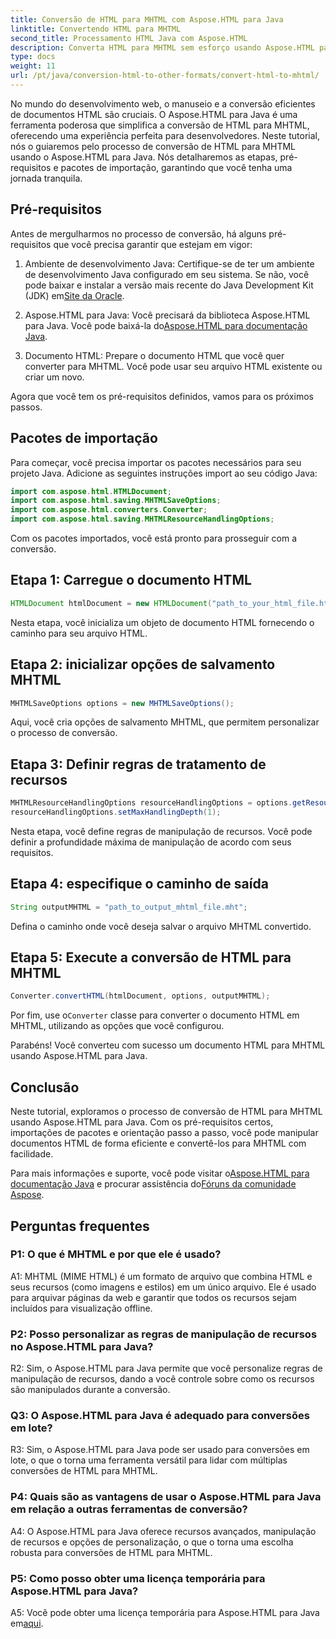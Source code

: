 ```yaml
---
title: Conversão de HTML para MHTML com Aspose.HTML para Java
linktitle: Convertendo HTML para MHTML
second_title: Processamento HTML Java com Aspose.HTML
description: Converta HTML para MHTML sem esforço usando Aspose.HTML para Java. Siga nosso guia passo a passo para conversão eficiente de HTML para MHTML.
type: docs
weight: 11
url: /pt/java/conversion-html-to-other-formats/convert-html-to-mhtml/
---
```

No mundo do desenvolvimento web, o manuseio e a conversão eficientes de documentos HTML são cruciais. O Aspose.HTML para Java é uma ferramenta poderosa que simplifica a conversão de HTML para MHTML, oferecendo uma experiência perfeita para desenvolvedores. Neste tutorial, nós o guiaremos pelo processo de conversão de HTML para MHTML usando o Aspose.HTML para Java. Nós detalharemos as etapas, pré-requisitos e pacotes de importação, garantindo que você tenha uma jornada tranquila.

## Pré-requisitos

Antes de mergulharmos no processo de conversão, há alguns pré-requisitos que você precisa garantir que estejam em vigor:

1. Ambiente de desenvolvimento Java: Certifique-se de ter um ambiente de desenvolvimento Java configurado em seu sistema. Se não, você pode baixar e instalar a versão mais recente do Java Development Kit (JDK) em[Site da Oracle](https://www.oracle.com/java/technologies/javase-downloads.html).

2.  Aspose.HTML para Java: Você precisará da biblioteca Aspose.HTML para Java. Você pode baixá-la do[Aspose.HTML para documentação Java](https://reference.aspose.com/html/java/).

3. Documento HTML: Prepare o documento HTML que você quer converter para MHTML. Você pode usar seu arquivo HTML existente ou criar um novo.

Agora que você tem os pré-requisitos definidos, vamos para os próximos passos.

## Pacotes de importação

Para começar, você precisa importar os pacotes necessários para seu projeto Java. Adicione as seguintes instruções import ao seu código Java:

```java
import com.aspose.html.HTMLDocument;
import com.aspose.html.saving.MHTMLSaveOptions;
import com.aspose.html.converters.Converter;
import com.aspose.html.saving.MHTMLResourceHandlingOptions;
```

Com os pacotes importados, você está pronto para prosseguir com a conversão.

## Etapa 1: Carregue o documento HTML

```java
HTMLDocument htmlDocument = new HTMLDocument("path_to_your_html_file.html");
```

Nesta etapa, você inicializa um objeto de documento HTML fornecendo o caminho para seu arquivo HTML.

## Etapa 2: inicializar opções de salvamento MHTML

```java
MHTMLSaveOptions options = new MHTMLSaveOptions();
```

Aqui, você cria opções de salvamento MHTML, que permitem personalizar o processo de conversão.

## Etapa 3: Definir regras de tratamento de recursos

```java
MHTMLResourceHandlingOptions resourceHandlingOptions = options.getResourceHandlingOptions();
resourceHandlingOptions.setMaxHandlingDepth(1);
```

Nesta etapa, você define regras de manipulação de recursos. Você pode definir a profundidade máxima de manipulação de acordo com seus requisitos.

## Etapa 4: especifique o caminho de saída

```java
String outputMHTML = "path_to_output_mhtml_file.mht";
```

Defina o caminho onde você deseja salvar o arquivo MHTML convertido.

## Etapa 5: Execute a conversão de HTML para MHTML

```java
Converter.convertHTML(htmlDocument, options, outputMHTML);
```

 Por fim, use o`Converter` classe para converter o documento HTML em MHTML, utilizando as opções que você configurou.

Parabéns! Você converteu com sucesso um documento HTML para MHTML usando Aspose.HTML para Java.

## Conclusão

Neste tutorial, exploramos o processo de conversão de HTML para MHTML usando Aspose.HTML para Java. Com os pré-requisitos certos, importações de pacotes e orientação passo a passo, você pode manipular documentos HTML de forma eficiente e convertê-los para MHTML com facilidade.

 Para mais informações e suporte, você pode visitar o[Aspose.HTML para documentação Java](https://reference.aspose.com/html/java/) e procurar assistência do[Fóruns da comunidade Aspose](https://forum.aspose.com/).

## Perguntas frequentes

### P1: O que é MHTML e por que ele é usado?

A1: MHTML (MIME HTML) é um formato de arquivo que combina HTML e seus recursos (como imagens e estilos) em um único arquivo. Ele é usado para arquivar páginas da web e garantir que todos os recursos sejam incluídos para visualização offline.

### P2: Posso personalizar as regras de manipulação de recursos no Aspose.HTML para Java?

R2: Sim, o Aspose.HTML para Java permite que você personalize regras de manipulação de recursos, dando a você controle sobre como os recursos são manipulados durante a conversão.

### Q3: O Aspose.HTML para Java é adequado para conversões em lote?

R3: Sim, o Aspose.HTML para Java pode ser usado para conversões em lote, o que o torna uma ferramenta versátil para lidar com múltiplas conversões de HTML para MHTML.

### P4: Quais são as vantagens de usar o Aspose.HTML para Java em relação a outras ferramentas de conversão?

A4: O Aspose.HTML para Java oferece recursos avançados, manipulação de recursos e opções de personalização, o que o torna uma escolha robusta para conversões de HTML para MHTML.

### P5: Como posso obter uma licença temporária para Aspose.HTML para Java?

A5: Você pode obter uma licença temporária para Aspose.HTML para Java em[aqui](https://purchase.aspose.com/temporary-license/).
